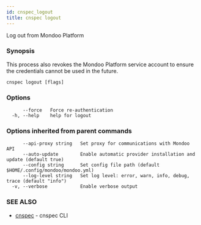 ```yaml
---
id: cnspec_logout
title: cnspec logout
---
```


Log out from Mondoo Platform

### Synopsis

This process also revokes the Mondoo Platform service account to
ensure the credentials cannot be used in the future.

```
cnspec logout [flags]
```

### Options

```
      --force   Force re-authentication
  -h, --help    help for logout
```

### Options inherited from parent commands

```
      --api-proxy string   Set proxy for communications with Mondoo API
      --auto-update        Enable automatic provider installation and update (default true)
      --config string      Set config file path (default $HOME/.config/mondoo/mondoo.yml)
      --log-level string   Set log level: error, warn, info, debug, trace (default "info")
  -v, --verbose            Enable verbose output
```

### SEE ALSO

- [cnspec](cnspec.md) - cnspec CLI
